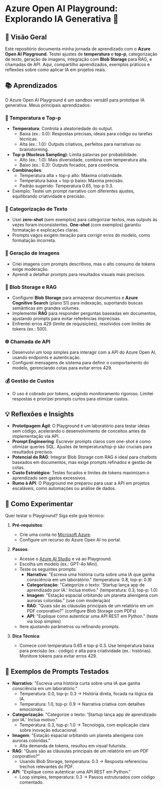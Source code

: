 # Azure Open AI Playground: Explorando IA Generativa 🚀

## 🌟 Visão Geral

Este repositório documenta minha jornada de aprendizado com o **Azure Open AI Playground**. Testei ajustes de **temperatura** e **top-p**, categorização de texto, geração de imagens, integração com **Blob Storage** para RAG, e chamadas de API. Aqui, compartilho aprendizados, exemplos práticos e reflexões sobre como aplicar IA em projetos reais.

## 📚 Aprendizados

O Azure Open AI Playground é um sandbox versátil para prototipar IA generativa. Meus principais aprendizados:

### 🔧 Temperatura e Top-p
- **Temperatura**: Controla a aleatoriedade do output.
  - Baixa (ex.: 0.0): Respostas precisas, ideais para código ou tarefas técnicas.
  - Alta (ex.: 1.0): Outputs criativos, perfeitos para narrativas ou brainstorming.
- **Top-p (Nucleus Sampling)**: Limita palavras por probabilidade.
  - Alto (ex.: 1.0): Mais diversidade, combina com temperatura alta.
  - Baixo (ex.: 0.3): Outputs focados, para coerência.
- **Combinações**:
  - Temperatura alta + top-p alto: Máxima criatividade.
  - Temperatura baixa + top-p baixo: Máxima precisão.
  - Padrão sugerido: Temperatura 0.65, top-p 0.3.
- Exemplo: Testei um prompt narrativo com diferentes ajustes, equilibrando criatividade e precisão.

### 📑 Categorização de Texto
- Usei **zero-shot** (sem exemplos) para categorizar textos, mas outputs às vezes foram inconsistentes. **One-shot** (com exemplos) garantiu formatação e explicações claras.
- Prompts vagos exigem iteração para corrigir erros do modelo, como formatação incorreta.

### 🎨 Geração de Imagens
- Criei imagens com prompts descritivos, mas o alto consumo de tokens exige moderação.
- Aprendi a detalhar prompts para resultados visuais mais precisos.

### 📂 Blob Storage e RAG
- Configurei **Blob Storage** para armazenar documentos e **Azure Cognitive Search** (plano S1) para indexação, suportando buscas semânticas em grandes volumes.
- Implementei **RAG** para responder perguntas baseadas em documentos, ajustando prompts para evitar referências imprecisas.
- Enfrentei erros 429 (limite de requisições), resolvidos com limites de tokens (ex.: 500).

### 🌐 Chamada de API
- Desenvolvi um loop simples para interagir com a API do Azure Open AI, usando endpoints e autenticação.
- Configurei mensagens de sistema para definir o comportamento do modelo, gerenciando cotas para evitar erros 429.

### 💰 Gestão de Custos
- O uso é cobrado por tokens, exigindo monitoramento rigoroso. Limitei respostas e priorizei prompts curtos para otimizar custos.

## 💡 Reflexões e Insights
- **Prototipagem Ágil**: O Playground é um laboratório para testar ideias sem código, acelerando o desenvolvimento de conceitos antes da implementação via API.
- **Prompt Engineering**: Escrever prompts claros com one-shot é como otimizar queries SQL. Ajustes de temperatura/top-p são cruciais para resultados precisos.
- **Potencial do RAG**: Integrar Blob Storage com RAG é ideal para chatbots baseados em documentos, mas exige prompts refinados e gestão de cotas.
- **Custo Estratégico**: Testes focados e limites de tokens maximizam o aprendizado sem gastos excessivos.
- **Rumo à API**: O Playground me preparou para usar a API em projetos escaláveis, como automações ou análise de dados.

## 🚀 Como Experimentar

Quer testar o Playground? Siga este guia técnico:

1. **Pré-requisitos**:
   - Crie uma conta no [Microsoft Azure](https://azure.microsoft.com/).
   - Configure um recurso do Azure Open AI no portal.

2. **Passos**:
   - Acesse o [Azure AI Studio](https://ai.azure.com/) e vá ao Playground.
   - Escolha um modelo (ex.: GPT-4o Mini).
   - Teste os seguintes prompts:
     - **Narrativo**: "Escreva uma história curta sobre uma IA que ganha consciência em um laboratório." (temperatura: 0.8, top-p: 0.9)
     - **Categorização**: "Categorize o texto: 'Startup lança app de aprendizado por IA.' Inclua motivo." (temperatura: 0.3, top-p: 1.0)
     - **Imagem**: "Estação espacial orbitando um planeta alienígena com auroras coloridas." (use com moderação)
     - **RAG**: "Quais são as cláusulas principais de um relatório em um PDF corporativo?" (configure Blob Storage com PDFs)
     - **API**: "Explique como autenticar uma API REST em Python." (teste via loop simples)
   - Itere ajustando parâmetros ou refinando prompts.

3. **Dica Técnica**:
   - Comece com temperatura 0.65 e top-p 0.3. Use temperatura baixa para precisão (ex.: código) e alta para criatividade (ex.: histórias). Monitore tokens para evitar erros 429.

## 📝 Exemplos de Prompts Testados

- **Narrativo**: "Escreva uma história curta sobre uma IA que ganha consciência em um laboratório."
  - Temperatura: 0.0, top-p: 0.3 → História direta, focada na lógica da IA.
  - Temperatura: 1.0, top-p: 0.9 → Narrativa criativa com detalhes emocionais.
- **Categorização**: "Categorize o texto: 'Startup lança app de aprendizado por IA.' Inclua motivo."
  - Temperatura: 0.3, top-p: 1.0 → Tecnologia, com explicação clara sobre inovação educacional.
- **Imagem**: "Estação espacial orbitando um planeta alienígena com auroras coloridas."
  - Alta demanda de tokens, resultou em visual futurista.
- **RAG**: "Quais são as cláusulas principais de um relatório em um PDF corporativo?"
  - Usando Blob Storage, temperatura: 0.3 → Resposta referenciou trechos relevantes do PDF.
- **API**: "Explique como autenticar uma API REST em Python."
  - Loop simples, temperatura: 0.3 → Passos estruturados com código comentado.
